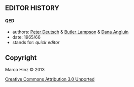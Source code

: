 EDITOR HISTORY
--------------

#### QED

- authors: [Peter Deutsch](http://en.wikipedia.org/wiki/L_Peter_Deutsch) &
[Butler Lampson](http://en.wikipedia.org/wiki/Butler_Lampson) &
[Dana Angluin](http://en.wikipedia.org/wiki/Dana_Angluin)
- date: 1965/66
- stands for: _quick editor_

Copyright
---------

Marco Hinz © 2013

[Creative Commons Attribution 3.0 Unported](http://creativecommons.org/licenses/by/3.0/legalcode)
